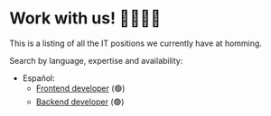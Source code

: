 # Work with us! 👨‍💻👩‍💻

This is a listing of all the IT positions we currently have at homming.

Search by language, expertise and availability:

 - Español:
   - [Frontend developer](es/frontend-dev.md) (🟢)
   - [Backend developer](es/frontend-dev.md) (🟢)